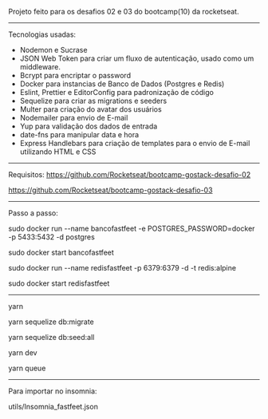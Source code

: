 Projeto feito para os desafios 02 e 03 do bootcamp(10) da rocketseat.

---
Tecnologias usadas:

* Nodemon e Sucrase
* JSON Web Token para criar um fluxo de autenticação, usado como um middleware.
* Bcrypt para encriptar o password
* Docker para instancias de Banco de Dados (Postgres e Redis)
* Eslint, Prettier e EditorConfig para padronização de código
* Sequelize para criar as migrations e seeders
* Multer para criação do avatar dos usuários
* Nodemailer para envio de E-mail
* Yup para validação dos dados de entrada
* date-fns para manipular data e hora
* Express Handlebars para criação de templates para o envio de E-mail utilizando HTML e CSS

---
Requisitos:
https://github.com/Rocketseat/bootcamp-gostack-desafio-02

https://github.com/Rocketseat/bootcamp-gostack-desafio-03

---
Passo a passo:

sudo docker run --name bancofastfeet -e POSTGRES_PASSWORD=docker -p 5433:5432 -d postgres

sudo docker start bancofastfeet

sudo docker run --name redisfastfeet -p 6379:6379 -d -t redis:alpine

sudo docker start redisfastfeet

---

yarn

yarn sequelize db:migrate

yarn sequelize db:seed:all

yarn dev

yarn queue

---
Para importar no insomnia:

utils/Insomnia_fastfeet.json



